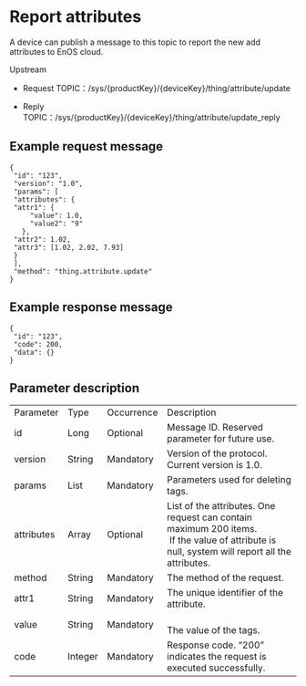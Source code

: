 # Report attributes

A device can publish a message to this topic to report the new add attributes to EnOS cloud.

Upstream
- Request TOPIC：/sys/{productKey}/{deviceKey}/thing/attribute/update

- Reply TOPIC：/sys/{productKey}/{deviceKey}/thing/attribute/update_reply

## Example request message

```
{
 "id": "123",
 "version": "1.0",
 "params": [
 "attributes": {
 "attr1": {
     "value": 1.0,
     "value2": "9"
   },
 "attr2": 1.02,
 "attr3": [1.02, 2.02, 7.93]
 }
 ],
 "method": "thing.attribute.update"
}

```

## Example response message

```
{
 "id": "123",
 "code": 200,
 "data": {}
}

```

## Parameter description

<table>
  <tr>
    <td>Parameter</td>
    <td>Type</td>
    <td>Occurrence</td>
    <td>Description</td>
  </tr>
  <tr>
    <td>id</td>
    <td>Long</td>
    <td>Optional</td>
    <td>Message ID. Reserved parameter for future use.</td>
  </tr>
  <tr>
    <td>version</td>
    <td>String</td>
    <td>Mandatory</td>
    <td>Version of the protocol. Current version is   1.0.</td>
  </tr>
  <tr>
    <td>params</td>
    <td>List</td>
    <td>Mandatory</td>
    <td>Parameters used for deleting tags.</td>
  </tr>
  <tr>
    <td>attributes </td>
    <td>Array </td>
    <td>Optional</td>
    <td>List of the attributes. One request can contain maximum 200   items.<br>
       If the value of attribute is null, system will report all the attributes.  </td>
  </tr>
  <tr>
    <td>method</td>
    <td>String</td>
    <td>Mandatory</td>
    <td>The method of the request.</td>
  </tr>
  <tr>
    <td>attr1</td>
    <td>String </td>
    <td>Mandatory</td>
    <td>The unique   identifier of the attribute. </td>
  </tr>
  <tr>
    <td>value</td>
    <td>String</td>
    <td>Mandatory</td>
    <td><br>
      The value of the tags. </td>
  </tr>
  <tr>
    <td>code</td>
    <td>Integer</td>
    <td>Mandatory</td>
    <td>Response code. &ldquo;200&rdquo; indicates the request is   executed successfully.</td>
  </tr>
</table>
